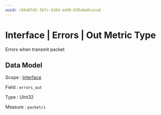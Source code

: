 ```yaml
---
uuid: c04a97d2-3bfc-4164-ad46-b35aba0cacad
---
```

# Interface | Errors | Out Metric Type

Errors when transmit packet

## Data Model

Scope
: [Interface](../../metric-scopes-reference/interface.md)

Field
: `errors_out`

Type
: UInt32

Measure
: `packet/s`
